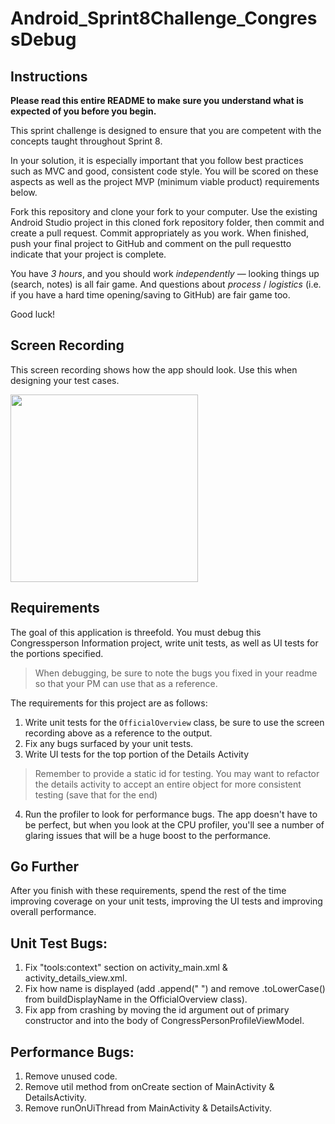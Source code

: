 # Android_Sprint8Challenge_CongressDebug

## Instructions

**Please read this entire README to make sure you understand what is expected of you before you begin.**

This sprint challenge is designed to ensure that you are competent with the concepts taught throughout Sprint 8.

In your solution, it is especially important that you follow best practices such as MVC and good, consistent code style. You will be scored on these aspects as well as the project MVP (minimum viable product) requirements below.

Fork this repository and clone your fork to your computer. Use the existing Android Studio project in this cloned fork repository folder, then commit and create a pull request. Commit appropriately as you work. When finished, push your final project to GitHub and comment on the pull requestto indicate that your project is complete.

You have *3 hours*, and you should work *independently* — looking things up (search, notes) is all fair game. And questions about *process* / *logistics* (i.e. if you have a hard time opening/saving to GitHub) are fair game too.

Good luck!

## Screen Recording

This screen recording shows how the app should look. Use this when designing your test cases. 

<img src="congress_debug_recording.gif" width="300">

## Requirements

The goal of this application is threefold. You must debug this Congressperson Information project, write unit tests, as well as UI tests for the portions specified.
> When debugging, be sure to note the bugs you fixed in your readme so that your PM can use that as a reference.

The requirements for this project are as follows:

1. Write unit tests for the `OfficialOverview` class, be sure to use the screen recording above as a reference to the output.
2. Fix any bugs surfaced by your unit tests.
3. Write UI tests for the top portion of the Details Activity
> Remember to provide a static id for testing. You may want to refactor the details activity to accept an entire object for more consistent testing (save that for the end)

4. Run the profiler to look for performance bugs. The app doesn't have to be perfect, but when you look at the CPU profiler, you'll see a number of glaring issues that will be a huge boost to the performance.

## Go Further

After you finish with these requirements, spend the rest of the time improving coverage on your unit tests, improving the UI tests and improving overall performance.


## Unit Test Bugs:
1. Fix "tools:context" section on activity_main.xml & activity_details_view.xml.
2. Fix how name is displayed (add .append(" ") and remove .toLowerCase() from buildDisplayName in the OfficialOverview class).
3. Fix app from crashing by moving the id argument out of primary constructor and into the body of CongressPersonProfileViewModel.

## Performance Bugs:
1. Remove unused code.
2. Remove util method from onCreate section of MainActivity & DetailsActivity.
3. Remove runOnUiThread from MainActivity & DetailsActivity.
